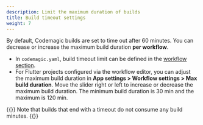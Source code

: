 ```yaml
---
description: Limit the maximum duration of builds
title: Build timeout settings
weight: 7
---
```


By default, Codemagic builds are set to time out after 60 minutes. You can decrease or increase the maximum build duration **per workflow**.

* In `codemagic.yaml`, build timeout limit can be defined in the [workflow section](../getting-started/yaml#workflows). 
* For Flutter projects configured via the workflow editor, you can adjust the maximum build duration in **App settings > Workflow settings > Max build duration**. Move the slider right or left to increase or decrease the maximum build duration. The minimum build duration is 30 min and the maximum is 120 min.

{{<notebox>}}
Note that builds that end with a timeout do not consume any build minutes.
{{</notebox>}}



